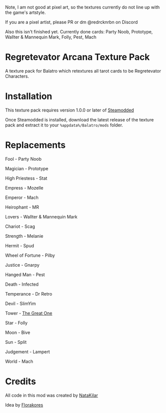 Note, I am not good at pixel art, so the textures currently do not line up with the game's artstyle. 

If you are a pixel artist, please PR or dm @redrcknrbn on Discord

Also this isn't finished yet. Currently done cards: Party Noob, Prototype, Wallter & Mannequin Mark, Folly, Pest, Mach

# Regretevator Arcana Texture Pack
A texture pack for Balatro which retextures all tarot cards to be Regretevator Characters.

# Installation
This texture pack requires version 1.0.0 or later of [Steamodded](https://github.com/Steamodded/smods)

Once Steamodded is installed, download the latest release of the texture pack and extract it to your ``%appdata%/Balatro/mods`` folder.

# Replacements
Fool - Party Noob

Magician - Prototype

High Priestess - Stat

Empress - Mozelle

Emperor - Mach

Heirophant - MR

Lovers - Wallter & Mannequin Mark

Chariot - Scag

Strength - Melanie

Hermit - Spud

Wheel of Fortune - Pilby

Justice - Gnarpy

Hanged Man - Pest

Death - Infected

Temperance - Dr Retro

Devil - SlimYim

Tower - [The Great One](https://regretevator.fandom.com/wiki/Minor_NPCs_and_Characters#"The_Great_One")

Star - Folly

Moon - Bive

Sun - Split

Judgement - Lampert

World - Mach

# Credits
All code in this mod was created by [NataKilar](https://github.com/NataKilar)

Idea by [Florakores](https://x.com/florakores/status/1879195692159406218)
